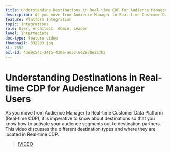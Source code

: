 ```yaml
---
title: Understanding Destinations in Real-time CDP for Audience Manager Users
description: As you move from Audience Manager to Real-time Customer Data Platform (Real-time CDP), it is imperative to know about destinations so that you know how to activate your audience segments out to destination partners. This video discusses the different destination types and where they are located in Real-time CDP.
feature: Platform Integration
topic: Integrations
role: User, Architect, Admin, Leader
level: Intermediate
doc-type: feature video
thumbnail: 332203.jpg
kt: 7352
exl-id: 43e9c54c-24f5-430e-a633-6e2878e2a7ba
---
```

# Understanding Destinations in Real-time CDP for Audience Manager Users

As you move from Audience Manager to Real-time Customer Data Platform (Real-time CDP), it is imperative to know about destinations so that you know how to activate your audience segments out to destination partners. This video discusses the different destination types and where they are located in Real-time CDP.

>[!VIDEO](https://video.tv.adobe.com/v/332203/?quality=12&learn=on)
